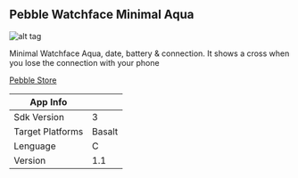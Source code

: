 ## Pebble Watchface Minimal Aqua

![alt tag](https://assets.getpebble.com/api/file/v80q5ErOTpyYvv73UbFp/convert?cache=true&fit=crop&w=144&h=168)

Minimal Watchface Aqua, date, battery & connection.
It shows a cross when you lose the connection with your phone

[Pebble Store](http://apps.getpebble.com/en_US/application/5648bcae82267d12df000091)

| App Info         |                  |
| ---------------- | :--------------- |
| Sdk Version      | 3                |
| Target Platforms | Basalt           |
| Lenguage    	   | C 			      |
| Version          | 1.1 		      |